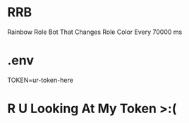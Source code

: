 # RRB
Rainbow Role Bot That Changes Role Color Every 70000 ms


# .env

TOKEN=ur-token-here
 # R U Looking At My Token >:(
